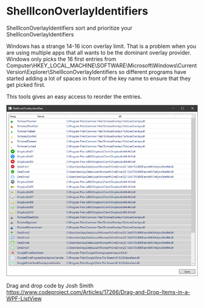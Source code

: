 # ShellIconOverlayIdentifiers
ShellIconOverlayIdentifiers sort and prioritize your ShellIconOverlayIdentifiers

Windows has a strange 14-16 icon overlay limit. That is a problem when you are using multiple apps that all wants to be the dominant overlay provider. Windows only picks the 16 first entries from Computer\HKEY_LOCAL_MACHINE\SOFTWARE\Microsoft\Windows\CurrentVersion\Explorer\ShellIconOverlayIdentifiers so different programs have started adding a lot of spaces in front of the key name to ensure that they get picked first. 

This tools gives an easy access to reorder the entries. 

![](SellIconOverlayIdentifiers.png)


Drag and drop code by Josh Smith
https://www.codeproject.com/Articles/17266/Drag-and-Drop-Items-in-a-WPF-ListView